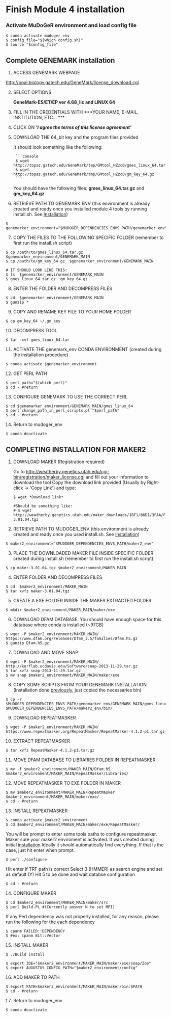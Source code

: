 # Finish Module 4 installation

### Activate MuDoGeR environment and load config file

```console
$ conda activate mudoger_env
$ config_file="$(which config.sh)"
$ source "$config_file"

```
## Complete GENEMARK installation

1. ACCESS GENEMARK WEBPAGE

  http://opal.biology.gatech.edu/GeneMark/license_download.cgi


2. SELECT OPTIONS 

      **GeneMark-ES/ET/EP ver 4.68_lic and LINUX 64**


3. FILL IN THE CREDENTIALS WITH ***YOUR NAME, E-MAIL, INSTITUTION, ETC... ***


4. CLICK ON ***'I agree the terms of this license agreement'***


5. DOWNLOAD THE 64_bit key and the program files provided

      It should look something like the following:

        ```console
        $ wget http://topaz.gatech.edu/GeneMark/tmp/GMtool_HZzc0/gmes_linux_64.tar.gz
        $ wget http://topaz.gatech.edu/GeneMark/tmp/GMtool_HZzc0/gm_key_64.gz
        ```

      You should have the following files:
      **gmes_linux_64.tar.gz** and  **gm_key_64.gz**


6. RETRIEVE PATH TO GENEMARK ENV (this environment is already created and ready once you installed module 4 tools by running install.sh. See [Installation](https://github.com/JotaKas/MuDoGeR/blob/master/README.md#installation))

```console
$ genemarker_environment="$MUDOGER_DEPENDENCIES_ENVS_PATH/genemarker_env"
```

7. COPY THE FILES TO THE FOLLOWING SPECIFIC FOLDER (remember to first run the install.sh script)

```console
$ cp /path/to/gmes_linux_64.tar.gz  $genemarker_environment/GENEMARK_MAIN
$ cp /path/to/gm_key_64.gz  $genemarker_environment/GENEMARK_MAIN

# IT SHOULD LOOK LIKE THIS:
$ ls  $genemarker_environment/GENEMARK_MAIN
$ gmes_linux_64.tar.gz  gm_key_64.gz
```

8. ENTER THE FOLDER AND DECOMPRESS FILES

```console
$ cd  $genemarker_environment/GENEMARK_MAIN
$ gunzip *
```

9. COPY AND RENAME KEY FILE TO YOUR HOME FOLDER 

```console
$ cp gm_key_64 ~/.gm_key
```

10. DECOMPRESS TOOL

```console
$ tar -xvf gmes_linux_64.tar 
```

11. ACTIVATE THE genemark_env CONDA ENVIRONMENT (created during the installation procedure)

```console
$ conda activate $genemarker_environment
```

12. GET PERL PATH

```console
$ perl_path="$(which perl)"
$ cd - #return
```

13. CONFIGURE GENEMARK TO USE THE CORRECT PERL

```console
$ cd $genemarker_environment/GENEMARK_MAIN/gmes_linux_64
$ perl change_path_in_perl_scripts.pl "$perl_path"
$ cd - #return
```

14. Return to mudoger_env
```console
$ conda deactivate
```


## COMPLETING INSTALLATION FOR MAKER2

1. DOWNLOAD MAKER (Registration required)

    Go to http://weatherby.genetics.utah.edu/cgi-bin/registration/maker_license.cgi and fill out your information to download the tool
    Copy the download link provided (Usually by Right-click -> 'Copy Link') and type:
    ```console
    $ wget *Download link*

    #Should be something like:
    # $ wget http://weatherby.genetics.utah.edu/maker_downloads/1BF1/66D1/3FAA/FF20FB345D6221AA8A338D1B9D8A/maker-3.01.04.tgz
    ```


2. RETRIEVE PATH TO MUDOGER_ENV (this environment is already created and ready once you used install.sh. See [Installation](https://github.com/JotaKas/MuDoGeR/blob/master/README.md#installation))

```console
$ maker2_environment="$MUDOGER_DEPENDENCIES_ENVS_PATH/maker2_env" 
```


3. PLACE THE DOWNLOADED MAKER FILE INSIDE SPECIFIC FOLDER created during install.sh (remember to first run the install.sh script)
```console
$ cp maker-3.01.04.tgz $maker2_environment/MAKER_MAIN
```


4. ENTER FOLDER AND DECOMPRESS FILES
```console
$ cd  $maker2_environment/MAKER_MAIN
$ tar xvfz maker-3.01.04.tgz
```


5. CREATE A EXE FOLDER INSIDE THE MAKER EXTRACTED FOLDER
```console
$ mkdir $maker2_environment/MAKER_MAIN/maker/exe
```


6. DOWNLOAD DFAM DATABASE. You should have enough space for this database where conda is installed (~97GB)
```console
$ wget -P $maker2_environment/MAKER_MAIN/ https://www.dfam.org/releases/Dfam_3.5/families/Dfam.h5.gz
$ gunzip Dfam.h5.gz
```


7. DOWNLOAD AND MOVE SNAP
```console
$ wget -P $maker2_environment/MAKER_MAIN/ http://korflab.ucdavis.edu/Software/snap-2013-11-29.tar.gz
$ tar xvfz snap-2013-11-29.tar.gz
$ mv snap $maker2_environment/MAKER_MAIN/maker/exe
```


8. COPY SOME SCRIPTS FROM YOUR GENEMARK INSTALLATION (Installation done [previously](https://github.com/JotaKas/MuDoGeR/blob/master/installation/genemark_maker2_installation.md#complete-genemark-installation), just copied the necessaries bin)
```console
$ cp -r $MUDOGER_DEPENDENCIES_ENVS_PATH/genemarker_env/GENEMARK_MAIN/gmes_linux_64/* $MUDOGER_DEPENDENCIES_ENVS_PATH/maker2_env/bin/
```


9. DOWNLOAD REPEATMASKER
```console
$ wget -P $maker2_environment/MAKER_MAIN/ https://www.repeatmasker.org/RepeatMasker/RepeatMasker-4.1.2-p1.tar.gz
```


10. EXTRACT REPEATMASKER
```console
$ tar xvfz RepeatMasker-4.1.2-p1.tar.gz
```


11. MOVE DFAM DATABASE TO LIBRARIES FOLDER IN REPEATMASKER
```console
$ mv -f $maker2_environment/MAKER_MAIN/Dfam.h5 $maker2_environment/MAKER_MAIN/RepeatMasker/Libraries/
```

12. MOVE REPEATMASKER TO EXE FOLDER IN MAKER
```console
$ mv $maker2_environment/MAKER_MAIN/RepeatMasker $maker2_environment/MAKER_MAIN/maker/exe/
$ cd - #return
```


13. INSTALL REPEATMASKER
```console
$ conda activate $maker2_environment
$ cd $maker2_environment/MAKER_MAIN/maker/exe/RepeatMasker/
```

   You will be prompt to enter some tools paths to configure repeatmasker.
   Maker sure your maker2 enviroment is activated. It was created during initial [installation](https://github.com/JotaKas/MuDoGeR/blob/master/README.md#installation)
    Ideally it should automatically find everything. If that is the case, just hit enter when prompt.
    
```console
$ perl ./configure
```
   Hit enter if TRF path is correct
   Select 3 (HMMER) as search engine and set as default (Y)
   Hit 5 to be done and wait databse configuration
```console
$ cd - #return
```


14. CONFIGURE MAKER
```console
$ cd $maker2_environment/MAKER_MAIN/maker/src
$ perl Build.PL #(Currently answer N to set MPI)
```
   If any Perl dependency was not properly installed, for any reason, please run the following for the each dependency
```console
$ cpanm FAILED::DEPENDENCY
$ #ex: cpanm Bit::Vector
```


15. INSTALL MAKER
```console
$ ./Build install

$ export ZOE="$maker2_environment/MAKER_MAIN/maker/exe/snap/Zoe"
$ export AUGUSTUS_CONFIG_PATH="$maker2_environment/config"
```


16. ADD MAKER TO PATH
```console
$ export PATH=$maker2_environment/MAKER_MAIN/maker/bin:$PATH
$ cd - #return
```


17. Return to mudoger_env
```console
$ conda deactivate
```
